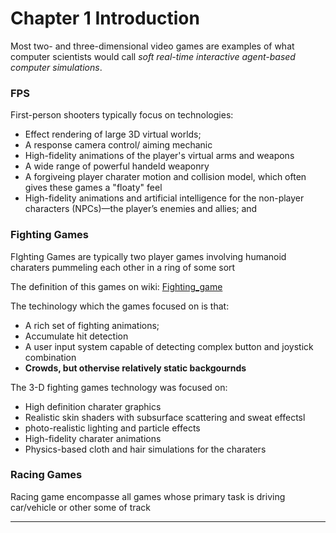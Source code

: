 # Chapter 1 Introduction 

Most two- and three-dimensional video games are examples of what computer scientists would call *soft real-time interactive agent-based computer simulations*.

### FPS

First-person shooters typically focus on technologies:

- Effect rendering of large 3D virtual worlds;
- A response camera control/ aiming mechanic
- High-fidelity animations of the player's virtual arms and weapons
- A wide range of powerful handeld weaponry
- A forgiveing player charater motion and collision model, which often gives these games a "floaty" feel
-  High-fidelity animations and artificial intelligence for the non-player characters (NPCs)—the player’s enemies and allies; and

### Fighting Games

FIghting Games are typically two player games involving humanoid charaters pummeling each other in a ring of some sort

The definition of this games on wiki: [Fighting_game](http://en.wikipedia.org/wiki/Fighting_game)

The techinology which the games focused on is that:

- A rich set of fighting animations;
- Accumulate hit detection
- A user input system capable of detecting complex button and joystick combination
- **Crowds, but othervise relatively static backgournds**

The 3-D fighting games technology was focused on:

- High  definition charater graphics
- Realistic skin shaders with subsurface scattering and sweat effectsl
- photo-realistic lighting and particle effects
- High-fidelity charater animations
- Physics-based cloth and hair simulations for the charaters

### Racing Games

Racing game encompasse all games whose primary task is driving car/vehicle or other some of track 



----

